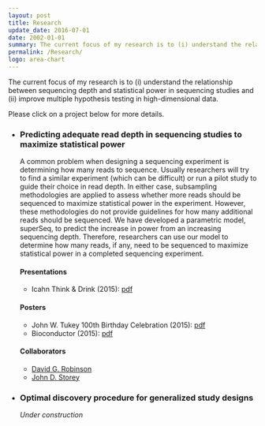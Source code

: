```yaml
---
layout: post
title: Research
update_date: 2016-07-01
date: 2002-01-01
summary: The current focus of my research is to (i) understand the relationship between sequencing depth and statistical power in sequencing studies and (ii) improve multiple hypothesis testing in high-dimensional data.
permalink: /Research/
logo: area-chart
---
```



<!--* Experimental design in sequencing studies
  - [Predicting adequate read depth in sequencing studies to maximize statistical power](#predicting-adequate-read-depth-in-sequencing-studies-to-maximize-statistical-power)
* Multiple testing in high-dimensional data
  - [Optimal discovery procedure for generalized study designs](#optimal-discovery-procedure-for-generalized-study-designs)
  - Optimally combining p-values for multiple testing
--->

The current focus of my research is to (i) understand the relationship between sequencing depth and statistical power in sequencing studies and (ii) improve multiple hypothesis testing in high-dimensional data.

Please click on a project below for more details. 
<div>
<ul>
<li>
<div id="research" data-collapse>
<h3 id="predicting-adequate-read-depth-in-sequencing-studies-to-maximize-statistical-power">Predicting adequate read depth in sequencing studies to maximize statistical power</h3>
<div>
  <div>
<p>A common problem when designing a sequencing experiment is determining how many reads to sequence. Usually researchers will try to find a similar experiment (which can be difficult) or run a pilot study to guide their choice in read depth. In either case, subsampling methodologies are applied to assess whether more reads should be sequenced to maximize statistical power in the experiment. However, these methodologies do not provide guidelines for how many additional reads should be sequenced. We have developed a parametric model, superSeq, to predict the increase in power from an increasing sequencing depth. Therefore, researchers can use our model to determine how many reads, if any, need to be sequenced to maximize statistical power in a completed sequencing experiment.</p>
</div>
<div>
<h4 id="presentations">Presentations</h4>
<ul>
  <li>Icahn Think &amp; Drink (2015): <a href="http://ajbass.github.io/superSeq_icahn.pdf">pdf</a></li>
</ul>
</div>
<div>
<h4 id="posters">Posters</h4>

<ul>
  <li>John W. Tukey 100th Birthday Celebration (2015): <a href="http://ajbass.github.io//bioc_poster.pdf">pdf</a></li>
  <li>Bioconductor (2015): <a href="http://ajbass.github.io//bioc_poster.pdf">pdf</a></li>
</ul>
</div>
<div>

<h4 id="collaborators">Collaborators</h4>
<ul>
  <li><a href="http://varianceexplained.org/">David G. Robinson</a></li>
  <li><a href="http://genomine.org">John D. Storey</a></li>
</ul>
</div>
  </div>
</div>
</li>


<li>
<div id="research2" data-collapse>
 <h3>Optimal discovery procedure for generalized study designs</h3>
  <div>
  <p><i>Under construction</i></p>
  </div>
</div>
</li>
</ul>
</div>

[1]: http://ajbass.github.io/R-packages
[2]: http://ajbass.github.io/andrewbass_cv.pdf
[3]: http://ajbass.github.io/Projects
